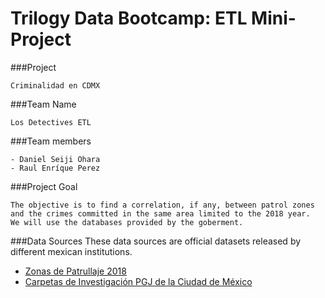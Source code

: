 # Trilogy Data Bootcamp: ETL Mini-Project

###Project
````
Criminalidad en CDMX
````

###Team Name
````
Los Detectives ETL
````

###Team members
````
- Daniel Seiji Ohara
- Raul Enríque Perez
````

###Project Goal
````
The objective is to find a correlation, if any, between patrol zones
and the crimes committed in the same area limited to the 2018 year. 
We will use the databases provided by the goberment.

````

###Data Sources
These data sources are official datasets released by different mexican institutions.
- [Zonas de Patrullaje 2018](https://datos.cdmx.gob.mx/explore/dataset/zonas-de-patrullaje-2018/table/)
- [Carpetas de Investigación PGJ de la Ciudad de México](https://datos.cdmx.gob.mx/explore/dataset/carpetas-de-investigacion-pgj-cdmx/table/)

